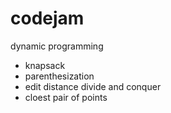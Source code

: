 codejam
=======

dynamic programming
* knapsack
* parenthesization
* edit distance
divide and conquer
* cloest pair of points
